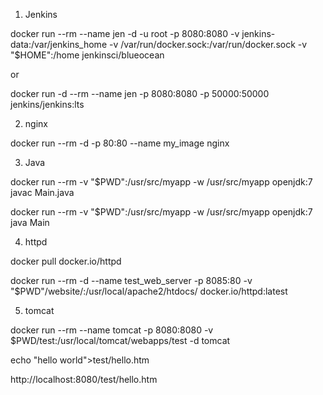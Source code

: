 1. Jenkins

docker run --rm --name jen -d -u root -p 8080:8080 -v jenkins-data:/var/jenkins_home -v /var/run/docker.sock:/var/run/docker.sock -v "$HOME":/home jenkinsci/blueocean

or

docker run -d --rm --name jen -p 8080:8080 -p 50000:50000 jenkins/jenkins:lts

2. nginx

docker run --rm -d -p 80:80 --name my_image nginx

3. Java

docker run --rm -v "$PWD":/usr/src/myapp -w /usr/src/myapp openjdk:7 javac Main.java

docker run --rm -v "$PWD":/usr/src/myapp -w /usr/src/myapp openjdk:7 java Main

4. httpd

docker pull docker.io/httpd

docker run --rm -d --name test_web_server -p 8085:80 -v "$PWD"/website/:/usr/local/apache2/htdocs/ docker.io/httpd:latest

5. tomcat

docker run --rm --name tomcat -p 8080:8080 -v $PWD/test:/usr/local/tomcat/webapps/test -d tomcat

echo "hello world">test/hello.htm

http://localhost:8080/test/hello.htm
